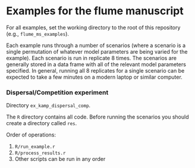 # Examples for the flume manuscript

For all examples, set the working directory to the root of this repository (e.g., `flume_ms_examples`).

Each example runs through a number of scenarios (where a scenario is a single permutation of whatever model parameters are being varied for the example). Each scenario is run in replicate 8 times. The scenarios are generally stored in a data frame with all of the relevant model parameters specified. In general, running all 8 replicates for a single scenario can be expected to take a few minutes on a modern laptop or similar computer.

### Dispersal/Competition experiment

Directory `ex_kamp_dispersal_comp`.

The `R` directory contains all code. Before running the scenarios you should create a directory called `res`.

Order of operations:

1. `R/run_example.r`
2. `R/process_results.r` 
3. Other scripts can be run in any order
